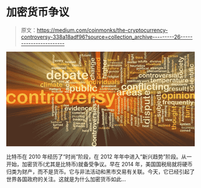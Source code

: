# 加密货币争议

> 原文：<https://medium.com/coinmonks/the-cryptocurrency-controversy-338a18adf96?source=collection_archive---------26----------------------->

![](img/7bd94b4b9bd6d7f6e14e0f2f148e4667.png)

比特币在 2010 年经历了“时尚”阶段，在 2012 年年中进入“新兴趋势”阶段。从一开始，加密货币(尤其是比特币)就备受争议。早在 2014 年，美国国税局就将硬币归类为财产，而不是货币。它与非法活动和黑市交易有关联。今天，它已经引起了世界各国政府的关注。这就是为什么加密货币如此…
